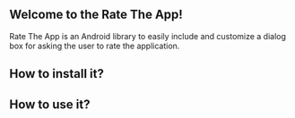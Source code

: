 Welcome to the Rate The App!
----------------------------

Rate The App is an Android library to easily include and customize a dialog box for asking the user to rate the application.

How to install it?
------------------

How to use it?
--------------
